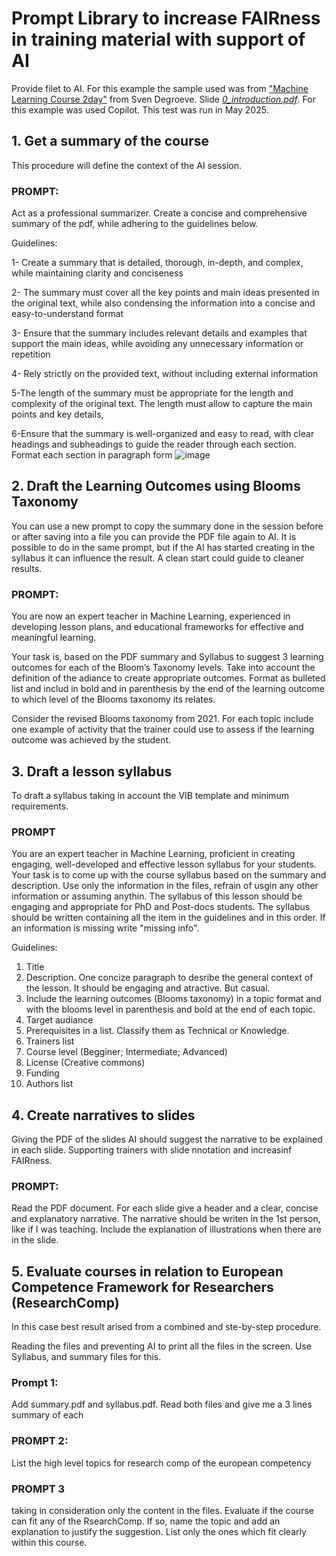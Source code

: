 # Prompt Library to increase FAIRness in training material with support of AI

Provide filet to AI. For this example the sample used was from ["Machine Learning Course 2day"](https://github.com/sdgroeve/Machine-Learning-Course-2days) from Sven Degroeve. Slide [_0_introduction.pdf_](https://github.com/sdgroeve/Machine-Learning-Course-2days/blob/main/slides/0_introduction.pdf).
For this example was used Copilot. This test was run in May 2025.


## 1. Get a summary of the course

This procedure will define the context of the AI session.

### PROMPT:

Act as a professional summarizer. Create a concise and comprehensive summary of the pdf, while adhering to the guidelines below.

Guidelines:  

1- Create a summary that is detailed, thorough, in-depth, and complex, while maintaining clarity and conciseness

2- The summary must cover all the key points and main ideas presented in the original text, while also condensing the information into a concise and easy-to-understand format

3- Ensure that the summary includes relevant details and examples that support the main ideas, while avoiding any unnecessary information or repetition

4- Rely strictly on the provided text, without including external information

5-The length of the summary must be appropriate for the length and complexity of the original text. The length must allow to capture the main points and key details,

6-Ensure that the summary is well-organized and easy to read, with clear headings and subheadings to guide the reader through each section. Format each section in paragraph form
![image](https://github.com/user-attachments/assets/82c14259-2b73-4fee-a99a-56d6f096d726)



## 2. Draft the Learning Outcomes using Blooms Taxonomy

You can use a new prompt to copy the summary done in the session before or after saving into a file you can provide the PDF file again to AI. It is possible to do in the same prompt, but if the AI has started creating in the syllabus it can influence the result. A clean start could guide to cleaner results.

### PROMPT:

You are now an expert teacher in Machine Learning, experienced in developing lesson plans, and educational frameworks for effective and meaningful learning. 

Your task is, based on the PDF summary and Syllabus to suggest 3 learning outcomes for each of the Bloom’s Taxonomy levels. Take into account the definition of the adiance to create appropriate outcomes. Format as bulleted list and includ in bold and in parenthesis by the end of the learning outcome to which level of the Blooms taxonomy its relates. 

Consider the revised Blooms taxonomy from 2021. For each topic include one example of activity that the trainer could use to assess if the learning outcome was achieved by the student.

## 3. Draft a lesson syllabus

To draft a syllabus taking in account the VIB template and minimum requirements. 

### PROMPT

You are an expert teacher in Machine Learning, proficient in creating engaging, well-developed and effective lesson syllabus for your students. Your task is to come up with the course syllabus based on the summary and description. Use only the information in the files, refrain of usgin any other information or assuming anythin. The syllabus of this lesson should be engaging and appropriate for PhD and Post-docs students. The syllabus should be written containing all the item in the guidelines and in this order. If an information is missing write "missing info".

Guidelines:

1. Title
2. Description. One concize paragraph to desribe the general context of the lesson. It should be engaging and atractive. But casual.
3. Include the learning outcomes (Blooms taxonomy) in a topic format and with the blooms level in parenthesis and bold at the end of each topic.
4. Target audiance
5. Prerequisites in a list. Classify them as Technical or Knowledge.
6. Trainers list
7. Course level (Begginer; Intermediate; Advanced)
8. License (Creative commons)
9. Funding
10. Authors list


## 4. Create narratives to slides

Giving the PDF of the slides AI should suggest the narrative to be explained in each slide. Supporting trainers with slide nnotation and increasinf FAIRness.

### PROMPT:

Read the PDF document. For each slide give a header and a clear, concise and explanatory narrative. The narrative should be writen in the 1st person, like if I was teaching. Include the explanation of illustrations when there are in the slide.

## 5. Evaluate courses in relation to European Competence Framework for Researchers (ResearchComp) 

In this case best result arised from a combined and ste-by-step procedure.

Reading the files and preventing AI to print all the files in the screen. Use Syllabus, and summary files for this.

### Prompt 1:

Add summary.pdf and syllabus.pdf.
Read both files and give me a 3 lines summary of each 

### PROMPT 2:

List the high level topics for research comp of the european competency

### PROMPT 3

taking in consideration only the content in the files. Evaluate if the course can fit any of the RsearchComp. If so, name the topic and add an explanation to justify the suggestion. List only the ones which fit clearly within this course.
